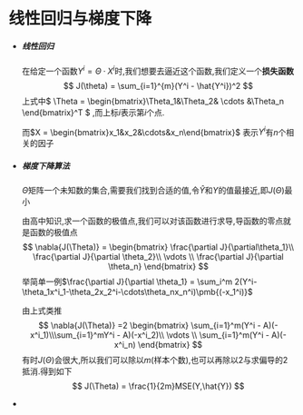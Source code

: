 # 线性回归与梯度下降

- ##### 线性回归

  在给定一个函数$Y^i=\Theta·X^i$时,我们想要去逼近这个函数,我们定义一个**损失函数**
  $$
  J(\theta) = \sum_{i=1}^{m}(Y^i - \hat{Y^i})^2
  $$
  上式中$ \Theta = \begin{bmatrix}\Theta_1&\Theta_2& \cdots &\Theta_n  \end{bmatrix}^T $ ,而上标$i$表示第$i$个点.

  而$X = \begin{bmatrix}x_1&x_2&\cdots&x_n\end{bmatrix}$ 表示$Y^i$有$n$个相关的因子

- ##### 梯度下降算法

  $\Theta$矩阵一个未知数的集合,需要我们找到合适的值,令$\hat{Y}$和$Y$的值最接近,即$J(\Theta)$最小

  由高中知识,求一个函数的极值点,我们可以对该函数进行求导,导函数的零点就是函数的极值点
  $$
  \nabla{J(\Theta)} = \begin{bmatrix} \frac{\partial J}{\partial\theta_1}\\ \frac{\partial J}{\partial \theta_2}\\ \vdots \\ \frac{\partial J}{\partial \theta_n} \end{bmatrix}
  $$
  举简单一例$\frac{\partial J}{\partial \theta_1} = \sum_i^m 2(Y^i-\theta_1x^i_1-\theta_2x_2^i-\cdots\theta_nx_n^i)\pmb{(-x_1^i)}$ 

  由上式类推
  $$
  \nabla{J(\Theta)} =2 \begin{bmatrix} \sum_{i=1}^m(Y^i - A)(-x^i_1)\\\sum_{i=1}^mY^i - A)(-x^i_2)\\ \vdots \\ \sum_{i=1}^m(Y^i - A)(-x^i_n) \end{bmatrix}
  $$
  有时$J(\Theta)$会很大,所以我们可以除以$m$(样本个数),也可以再除以2与求偏导的2抵消.得到如下
  $$
  J(\Theta) = \frac{1}{2m}MSE(Y,\hat{Y})
  $$
  
- 

